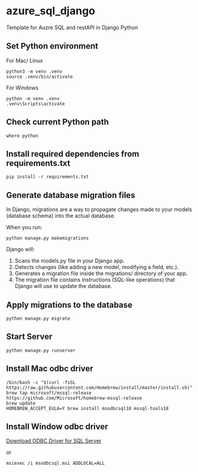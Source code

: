 # azure_sql_django

Template for Auzre SQL and restAPI in Django Python

## Set Python environment

For Mac/ Linux
```
python3 -m venv .venv  
source .venv/bin/activate 
```

For Windows
```
python -m venv .venv  
.venv\Scripts\activate
```

## Check current Python path

```
where python
```

## Install required dependencies from requirements.txt

```
pip install -r requirements.txt
```

## Generate database migration files
In Django, migrations are a way to propagate changes made to your models (database schema) into the actual database.

When you run:
```
python manage.py makemigrations
```

Django will:
1. Scans the models.py file in your Django app.
2. Detects changes (like adding a new model, modifying a field, etc.).
3. Generates a migration file inside the migrations/ directory of your app.
4. The migration file contains instructions (SQL-like operations) that Django will use to update the database.
   
## Apply migrations to the database

```
python manage.py migrate
```
## Start Server

```
python manage.py runserver
```

## Install Mac odbc driver

```
/bin/bash -c "$(curl -fsSL https://raw.githubusercontent.com/Homebrew/install/master/install.sh)"
brew tap microsoft/mssql-release https://github.com/Microsoft/homebrew-mssql-release
brew update
HOMEBREW_ACCEPT_EULA=Y brew install msodbcsql18 mssql-tools18
```

## Install Window odbc driver
[Download ODBC Driver for SQL Server](https://learn.microsoft.com/en-us/sql/connect/odbc/download-odbc-driver-for-sql-server?view=sql-server-ver16)  

or

```
msiexec /i msodbcsql.msi ADDLOCAL=ALL
```
